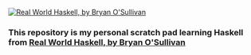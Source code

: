 [![Real World Haskell, by Bryan O'Sullivan](http://akamaicovers.oreilly.com/images/9780596514983/cat.gif)](https://www.safaribooksonline.com/library/view/title/9780596155339//)

### This repository is my personal scratch pad learning Haskell from [Real World Haskell, by Bryan O'Sullivan](https://www.safaribooksonline.com/library/view/real-world-haskell/9780596155339/)
